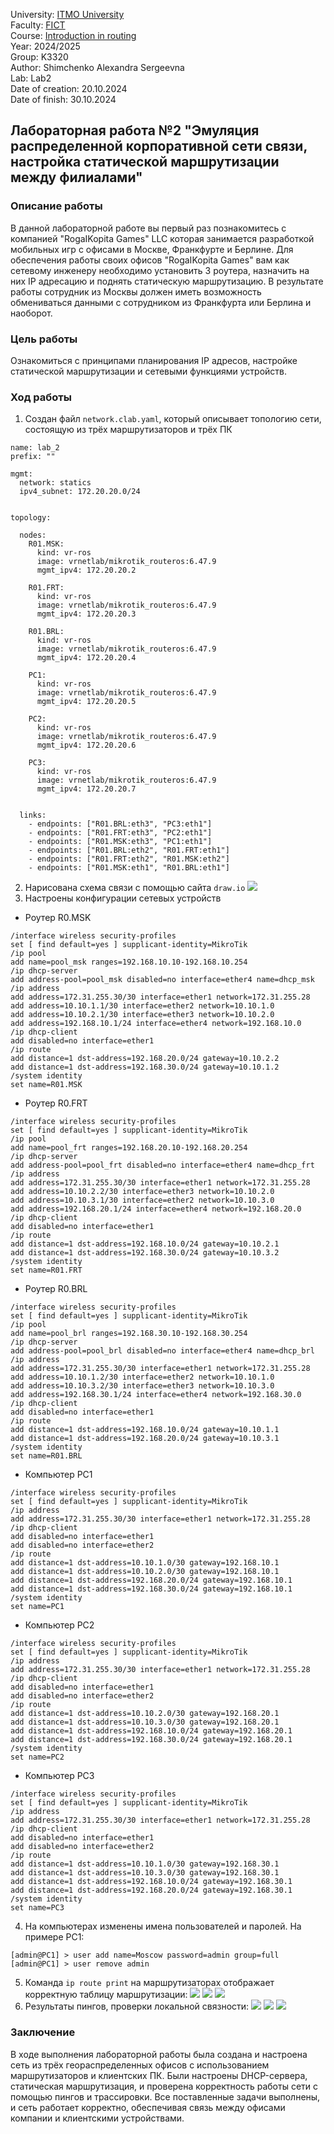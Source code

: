 University: [ITMO University](https://itmo.ru/ru/)  
Faculty: [FICT](https://fict.itmo.ru)  
Course: [Introduction in routing](https://github.com/itmo-ict-faculty/introduction-in-routing)  
Year: 2024/2025  
Group: K3320  
Author: Shimchenko Alexandra Sergeevna   
Lab: Lab2    
Date of creation: 20.10.2024   
Date of finish: 30.10.2024


## Лабораторная работа №2 "Эмуляция распределенной корпоративной сети связи, настройка статической маршрутизации между филиалами"
### Описание работы

В данной лабораторной работе вы первый раз познакомитесь с компанией "RogaIKopita Games" LLC которая занимается разработкой мобильных игр с офисами в Москве, Франкфурте и Берлине. Для обеспечения работы своих офисов "RogaIKopita Games" вам как сетевому инженеру необходимо установить 3 роутера, назначить на них IP адресацию и поднять статическую маршрутизацию. В результате работы сотрудник из Москвы должен иметь возможность обмениваться данными с сотрудником из Франкфурта или Берлина и наоборот.

### Цель работы

Ознакомиться с принципами планирования IP адресов, настройке статической маршрутизации и сетевыми функциями устройств.

### Ход работы
1. Создан файл `network.clab.yaml`, который описывает топологию сети, состоящую из трёх маршрутизаторов и трёх ПК
```
name: lab_2
prefix: ""

mgmt: 
  network: statics
  ipv4_subnet: 172.20.20.0/24


topology:

  nodes:
    R01.MSK:
      kind: vr-ros
      image: vrnetlab/mikrotik_routeros:6.47.9
      mgmt_ipv4: 172.20.20.2

    R01.FRT:
      kind: vr-ros
      image: vrnetlab/mikrotik_routeros:6.47.9
      mgmt_ipv4: 172.20.20.3

    R01.BRL:
      kind: vr-ros
      image: vrnetlab/mikrotik_routeros:6.47.9
      mgmt_ipv4: 172.20.20.4

    PC1:
      kind: vr-ros
      image: vrnetlab/mikrotik_routeros:6.47.9
      mgmt_ipv4: 172.20.20.5

    PC2:
      kind: vr-ros
      image: vrnetlab/mikrotik_routeros:6.47.9
      mgmt_ipv4: 172.20.20.6

    PC3:
      kind: vr-ros
      image: vrnetlab/mikrotik_routeros:6.47.9
      mgmt_ipv4: 172.20.20.7


  links:
    - endpoints: ["R01.BRL:eth3", "PC3:eth1"]
    - endpoints: ["R01.FRT:eth3", "PC2:eth1"]
    - endpoints: ["R01.MSK:eth3", "PC1:eth1"]
    - endpoints: ["R01.BRL:eth2", "R01.FRT:eth1"]
    - endpoints: ["R01.FRT:eth2", "R01.MSK:eth2"]
    - endpoints: ["R01.MSK:eth1", "R01.BRL:eth1"]
```
2. Нарисована схема связи с помощью сайта `draw.io`
   ![](pics/1.jpg)
3. Настроены конфигурации сетевых устройств
* Роутер R0.MSK
```
/interface wireless security-profiles
set [ find default=yes ] supplicant-identity=MikroTik
/ip pool
add name=pool_msk ranges=192.168.10.10-192.168.10.254
/ip dhcp-server
add address-pool=pool_msk disabled=no interface=ether4 name=dhcp_msk
/ip address
add address=172.31.255.30/30 interface=ether1 network=172.31.255.28
add address=10.10.1.1/30 interface=ether2 network=10.10.1.0
add address=10.10.2.1/30 interface=ether3 network=10.10.2.0
add address=192.168.10.1/24 interface=ether4 network=192.168.10.0
/ip dhcp-client
add disabled=no interface=ether1
/ip route
add distance=1 dst-address=192.168.20.0/24 gateway=10.10.2.2
add distance=1 dst-address=192.168.30.0/24 gateway=10.10.1.2
/system identity
set name=R01.MSK
```
* Роутер R0.FRT
```
/interface wireless security-profiles
set [ find default=yes ] supplicant-identity=MikroTik
/ip pool
add name=pool_frt ranges=192.168.20.10-192.168.20.254
/ip dhcp-server
add address-pool=pool_frt disabled=no interface=ether4 name=dhcp_frt
/ip address
add address=172.31.255.30/30 interface=ether1 network=172.31.255.28
add address=10.10.2.2/30 interface=ether3 network=10.10.2.0
add address=10.10.3.1/30 interface=ether2 network=10.10.3.0
add address=192.168.20.1/24 interface=ether4 network=192.168.20.0
/ip dhcp-client
add disabled=no interface=ether1
/ip route
add distance=1 dst-address=192.168.10.0/24 gateway=10.10.2.1
add distance=1 dst-address=192.168.30.0/24 gateway=10.10.3.2
/system identity
set name=R01.FRT
```
* Роутер R0.BRL
```
/interface wireless security-profiles
set [ find default=yes ] supplicant-identity=MikroTik
/ip pool
add name=pool_brl ranges=192.168.30.10-192.168.30.254
/ip dhcp-server
add address-pool=pool_brl disabled=no interface=ether4 name=dhcp_brl
/ip address
add address=172.31.255.30/30 interface=ether1 network=172.31.255.28
add address=10.10.1.2/30 interface=ether2 network=10.10.1.0
add address=10.10.3.2/30 interface=ether3 network=10.10.3.0
add address=192.168.30.1/24 interface=ether4 network=192.168.30.0
/ip dhcp-client
add disabled=no interface=ether1
/ip route
add distance=1 dst-address=192.168.10.0/24 gateway=10.10.1.1
add distance=1 dst-address=192.168.20.0/24 gateway=10.10.3.1
/system identity
set name=R01.BRL
```
* Компьютер PC1
```
/interface wireless security-profiles
set [ find default=yes ] supplicant-identity=MikroTik
/ip address
add address=172.31.255.30/30 interface=ether1 network=172.31.255.28
/ip dhcp-client
add disabled=no interface=ether1
add disabled=no interface=ether2
/ip route
add distance=1 dst-address=10.10.1.0/30 gateway=192.168.10.1
add distance=1 dst-address=10.10.2.0/30 gateway=192.168.10.1
add distance=1 dst-address=192.168.20.0/24 gateway=192.168.10.1
add distance=1 dst-address=192.168.30.0/24 gateway=192.168.10.1
/system identity
set name=PC1
```
* Компьютер PC2
```
/interface wireless security-profiles
set [ find default=yes ] supplicant-identity=MikroTik
/ip address
add address=172.31.255.30/30 interface=ether1 network=172.31.255.28
/ip dhcp-client
add disabled=no interface=ether1
add disabled=no interface=ether2
/ip route
add distance=1 dst-address=10.10.2.0/30 gateway=192.168.20.1
add distance=1 dst-address=10.10.3.0/30 gateway=192.168.20.1
add distance=1 dst-address=192.168.10.0/24 gateway=192.168.20.1
add distance=1 dst-address=192.168.30.0/24 gateway=192.168.20.1
/system identity
set name=PC2
```
* Компьютер PC3
```
/interface wireless security-profiles
set [ find default=yes ] supplicant-identity=MikroTik
/ip address
add address=172.31.255.30/30 interface=ether1 network=172.31.255.28
/ip dhcp-client
add disabled=no interface=ether1
add disabled=no interface=ether2
/ip route
add distance=1 dst-address=10.10.1.0/30 gateway=192.168.30.1
add distance=1 dst-address=10.10.3.0/30 gateway=192.168.30.1
add distance=1 dst-address=192.168.10.0/24 gateway=192.168.30.1
add distance=1 dst-address=192.168.20.0/24 gateway=192.168.30.1
/system identity
set name=PC3
```
4. На компьютерах изменены имена пользователей и паролей. На примере PC1:
```
[admin@PC1] > user add name=Moscow password=admin group=full       
[admin@PC1] > user remove admin
```
5. Команда `ip route print` на маршрутизаторах отображает корректную таблицу маршрутизации:
    ![](pics/2.jpg)
    ![](pics/3.jpg)
    ![](pics/4.jpg)
6. Результаты пингов, проверки локальной связности:
    ![](pics/5.jpg)
    ![](pics/6.jpg)
    ![](pics/7.jpg)
### Заключение

В ходе выполнения лабораторной работы была создана и настроена сеть из трёх геораспределенных офисов с использованием маршрутизаторов и клиентских ПК. Были настроены DHCP-сервера, статическая маршрутизация, и проверена корректность работы сети с помощью пингов и трассировки. Все поставленные задачи выполнены, и сеть работает корректно, обеспечивая связь между офисами компании и клиентскими устройствами.
